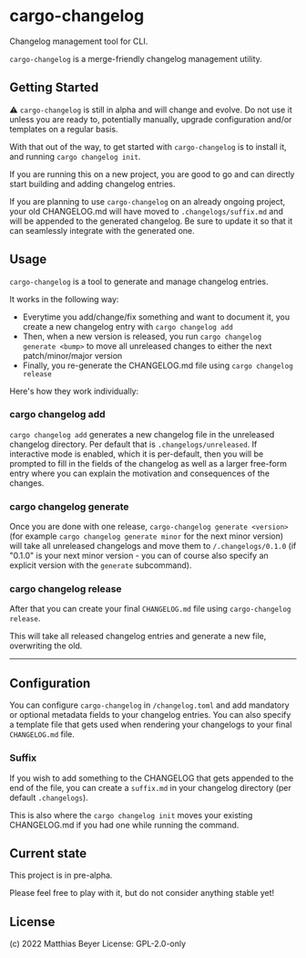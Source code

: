 # cargo-changelog

Changelog management tool for CLI.

`cargo-changelog` is a merge-friendly changelog management utility.

## Getting Started

⚠️ `cargo-changelog` is still in alpha and will change and evolve. Do not use it
unless you are ready to, potentially manually, upgrade configuration and/or
templates on a regular basis.

With that out of the way, to get started with `cargo-changelog` is to install it,
and running `cargo changelog init`.

If you are running this on a new project, you are good to go and can directly
start building and adding changelog entries.

If you are planning to use `cargo-changelog` on an already ongoing project,
your old CHANGELOG.md will have moved to `.changelogs/suffix.md` and will be
appended to the generated changelog. Be sure to update it so that it can
seamlessly integrate with the generated one.

## Usage

`cargo-changelog` is a tool to generate and manage changelog entries.

It works in the following way:

- Everytime you add/change/fix something and want to document it, you create a
  new changelog entry with `cargo changelog add`
- Then, when a new version is released, you run `cargo changelog generate
  <bump>` to move all unreleased changes to either the next patch/minor/major
  version
- Finally, you re-generate the CHANGELOG.md file using `cargo changelog release`

Here's how they work individually:

### cargo changelog add

`cargo changelog add` generates a new changelog file in the unreleased
changelog directory. Per default that is `.changelogs/unreleased`.
If interactive mode is enabled, which it is per-default, then you will be
prompted to fill in the fields of the changelog as well as a larger free-form
entry where you can explain the motivation and consequences of the changes.

### cargo changelog generate <bump>

Once you are done with one release, `cargo-changelog generate <version>` (for
example `cargo changelog generate minor` for the next minor version) will take
all unreleased changelogs and move them to `/.changelogs/0.1.0` (if "0.1.0" is
your next minor version - you can of course also specify an explicit version
with the `generate` subcommand).

### cargo changelog release

After that you can create your final `CHANGELOG.md` file using
`cargo-changelog release`.

This will take all released changelog entries and generate a new file,
overwriting the old.

-------

## Configuration

You can configure `cargo-changelog` in `/changelog.toml` and add mandatory or
optional metadata fields to your changelog entries. You can also specify a
template file that gets used when rendering your changelogs to your final
`CHANGELOG.md` file.

### Suffix

If you wish to add something to the CHANGELOG that gets appended to the end of
the file, you can create a `suffix.md` in your changelog directory (per default
`.changelogs`).

This is also where the `cargo changelog init` moves your existing CHANGELOG.md
if you had one while running the command.

## Current state

This project is in pre-alpha.

Please feel free to play with it, but do not consider anything stable yet!

## License

(c) 2022 Matthias Beyer
License: GPL-2.0-only
